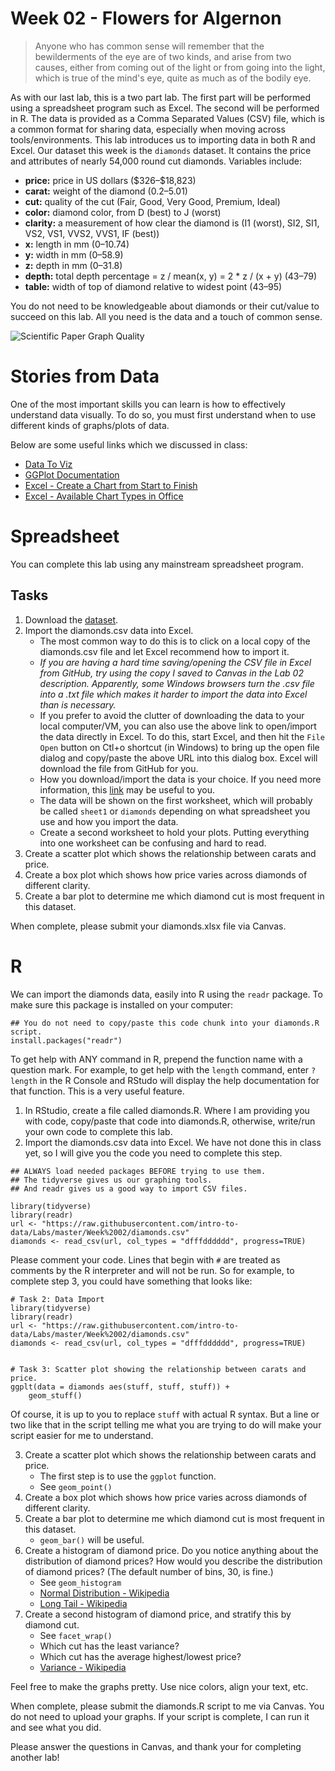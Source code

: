 # Week 02 - Flowers for Algernon

> Anyone who has common sense will remember that the bewilderments of the eye
 are of two kinds, and arise from two causes, either from coming out of the light
 or from going into the light, which is true of the mind's eye, quite as much as
 of the bodily eye.

As with our last lab, this is a two part lab. The first part will be performed
using a spreadsheet program such as Excel. The second will be performed in R.
The data is provided as a Comma Separated Values (CSV) file, which is a common
format for sharing data, especially when moving across tools/environments. This
lab introduces us to importing data in both R and Excel. Our dataset this week
is the `diamonds` dataset. It contains the price and attributes of nearly 54,000
round cut diamonds. Variables include:

- **price:** price in US dollars (\$326–\$18,823)
- **carat:** weight of the diamond (0.2–5.01)
- **cut:** quality of the cut (Fair, Good, Very Good, Premium, Ideal)
- **color:** diamond color, from D (best) to J (worst)
- **clarity:** a measurement of how clear the diamond is (I1 (worst), SI2, SI1, VS2,
VS1, VVS2, VVS1, IF (best))
- **x:** length in mm (0–10.74)
- **y:** width in mm (0–58.9)
- **z:** depth in mm (0–31.8)
- **depth:** total depth percentage = z / mean(x, y) = 2 * z / (x + y) (43–79)
- **table:** width of top of diamond relative to widest point (43–95)
 
You do not need to be knowledgeable about diamonds or their cut/value to succeed
on this lab. All you need is the data and a touch of common sense.

![Scientific Paper Graph Quality](https://imgs.xkcd.com/comics/scientific_paper_graph_quality.png)

# Stories from Data

One of the most important skills you can learn is how to effectively understand
data visually. To do so, you must first understand when to use different kinds
of graphs/plots of data.

Below are some useful links which we discussed in class:
- [Data To Viz](https://www.data-to-viz.com/)
- [GGPlot Documentation](https://ggplot2.tidyverse.org/index.html)
- [Excel - Create a Chart from Start to Finish](https://support.office.com/en-us/article/create-a-chart-from-start-to-finish-0baf399e-dd61-4e18-8a73-b3fd5d5680c2?ui=en-US&rs=en-US&ad=US)
- [Excel - Available Chart Types in Office](https://support.office.com/en-us/article/Available-chart-types-in-Office-a6187218-807e-4103-9e0a-27cdb19afb90)

# Spreadsheet

You can complete this lab using any mainstream spreadsheet program.

## Tasks

1. Download the <a href = "https://raw.githubusercontent.com/intro-to-data/Labs/master/Week%2002/diamonds.csv" download> dataset</a>.
2. Import the diamonds.csv data into Excel. 
   - The most common way to do this is to click on a local copy of the 
   diamonds.csv file and let Excel recommend how to import it.
   - *If you are having a hard time saving/opening the CSV file in Excel from
   GitHub, try using the copy I saved to Canvas in the Lab 02 description.
   Apparently, some Windows browsers turn the .csv file into a .txt file which
   makes it harder to import the data into Excel than is necessary.*
   - If you prefer to avoid the clutter of downloading the data to your local
      computer/VM, you can also use the above link to open/import the data
      directly in Excel. To do this, start Excel, and then hit the `File Open`
      button on Ctl+o shortcut (in Windows) to bring up the open file dialog and
      copy/paste the above URL into this dialog box. Excel will download the
      file from GitHub for you.
   - How you download/import the data is your choice. If you need more
   information, this
   [link](https://support.office.com/en-us/article/import-or-export-text-txt-or-csv-files-5250ac4c-663c-47ce-937b-339e391393ba)
   may be useful to you.
   - The data will be shown on the first worksheet, which will probably be
   called `sheet1` or `diamonds` depending on what spreadsheet you use and how
   you import the data.
   - Create a second worksheet to hold your plots. Putting everything into one
   worksheet can be confusing and hard to read.
3. Create a scatter plot which shows the relationship between carats and price.
4. Create a box plot which shows how price varies across diamonds of different
clarity.
5. Create a bar plot to determine me which diamond cut is most frequent in this
dataset.

When complete, please submit your diamonds.xlsx file via Canvas.

# R

We can import the diamonds data, easily into R using the `readr` package. To make
sure this package is installed on your computer:

```
## You do not need to copy/paste this code chunk into your diamonds.R script.
install.packages("readr")
```

To get help with ANY command in R, prepend the function name with a question
mark. For example, to get help with the `length` command, enter `?length` in the
R Console and RStudo will display the help documentation for that function. This
is a very useful feature.

1. In RStudio, create a file called diamonds.R. Where I am providing you with
code, copy/paste that code into diamonds.R, otherwise, write/run your own code
to complete this lab.
2. Import the diamonds.csv data into Excel. We have not done this in class yet,
so I will give you the code you need to complete this step.

```
## ALWAYS load needed packages BEFORE trying to use them.
## The tidyverse gives us our graphing tools. 
## And readr gives us a good way to import CSV files.

library(tidyverse)
library(readr)
url <- "https://raw.githubusercontent.com/intro-to-data/Labs/master/Week%2002/diamonds.csv"
diamonds <- read_csv(url, col_types = "dfffdddddd", progress=TRUE)
``` 

Please comment your code. Lines that begin with `#` are treated as comments by
the R interpreter and will not be run. So for example, to complete step 3, you
could have something that looks like:

```
# Task 2: Data Import
library(tidyverse)
library(readr)
url <- "https://raw.githubusercontent.com/intro-to-data/Labs/master/Week%2002/diamonds.csv"
diamonds <- read_csv(url, col_types = "dfffdddddd", progress=TRUE)


# Task 3: Scatter plot showing the relationship between carats and price.
ggplt(data = diamonds aes(stuff, stuff, stuff)) +
    geom_stuff()
```

Of course, it is up to you to replace `stuff` with actual R syntax. But a line
or two like that in the script telling me what you are trying to do will make
your script easier for me to understand.

3. Create a scatter plot which shows the relationship between carats and price.
   - The first step is to use the `ggplot` function.
   - See `geom_point()`
4. Create a box plot which shows how price varies across diamonds of different
clarity.
5. Create a bar plot to determine me which diamond cut is most frequent in this
dataset.
   - `geom_bar()` will be useful.
6. Create a histogram of diamond price. Do you notice anything about the
distribution of diamond prices? How would you describe the distribution of
diamond prices? (The default number of bins, 30, is fine.)
   - See `geom_histogram`
   - [Normal Distribution - Wikipedia](https://en.wikipedia.org/wiki/Normal_distribution)
   - [Long Tail - Wikipedia](https://en.wikipedia.org/wiki/Long_tail)
7. Create a second histogram of diamond price, and stratify this by diamond cut.
   - See `facet_wrap()`
   - Which cut has the least variance?
   - Which cut has the average highest/lowest price?
   - [Variance - Wikipedia](https://en.wikipedia.org/wiki/Variance)

Feel free to make the graphs pretty. Use nice colors, align your text, etc.
   
When complete, please submit the diamonds.R script to me via Canvas. You do
not need to upload your graphs. If your script is complete, I can run it and see
what you did.

Please answer the questions in Canvas, and thank your for completing another
lab!